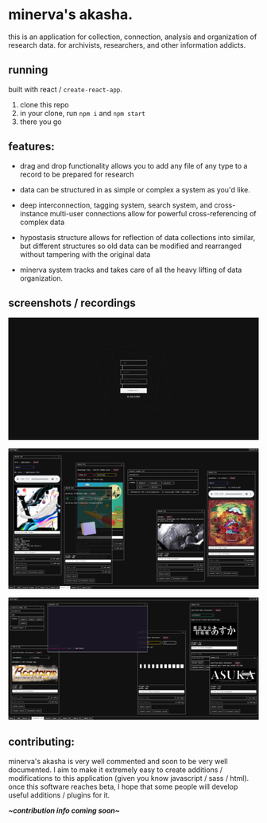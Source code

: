 # minerva's akasha.

this is an application for collection, connection, analysis and organization of research data.
for archivists, researchers, and other information addicts.

## running

built with react / `create-react-app`.

1.  clone this repo
2.  in your clone, run `npm i` and `npm start`
3.  there you go

## features:

-   drag and drop functionality allows you to add any file of any type to a record to be prepared for research

-   data can be structured in as simple or complex a system as you'd like.

-   deep interconnection, tagging system, search system, and cross-instance multi-user connections allow for powerful cross-referencing of complex data

-   hypostasis structure allows for reflection of data collections into similar, but different structures so old data can be modified and rearranged without tampering with the original data

-   minerva system tracks and takes care of all the heavy lifting of data organization.

## screenshots / recordings

![the login screen.](./docs/images/login-screen.png "the login screen.")

![some windows on the desktop.](./docs/images/bunch-of-images.png "some windows on the desktop.")

![some more windows on the desktop.](./docs/images/more-windows.png "some more windows on the desktop.")

## contributing:

minerva's akasha is very well commented and soon to be very well documented. I aim to make it extremely easy to create additions / modifications to this application (given you know javascript / sass / html). once this software reaches beta, I hope that some people will develop useful additions / plugins for it.

***\~contribution info coming soon\~***

